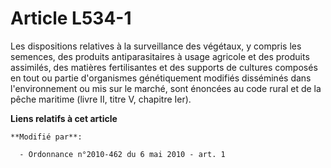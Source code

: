# Article L534-1

Les dispositions relatives à la surveillance des végétaux, y compris les semences, des produits antiparasitaires à usage
agricole et des produits assimilés, des matières fertilisantes et des supports de cultures composés en tout ou partie
d'organismes génétiquement modifiés disséminés dans l'environnement ou mis sur le marché, sont énoncées au code rural et de
la pêche maritime (livre II, titre V, chapitre Ier).

**Liens relatifs à cet article**

	**Modifié par**:

	  - Ordonnance n°2010-462 du 6 mai 2010 - art. 1
